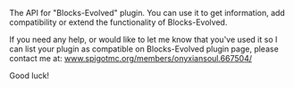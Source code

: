 The API for "Blocks-Evolved" plugin. 
You can use it to get information,  add compatibility or extend the functionality of Blocks-Evolved. 

If you need any help, or would like to let me know that you've used it so I can list your plugin as compatible on Blocks-Evolved plugin page, please contact me at:
www.spigotmc.org/members/onyxiansoul.667504/

Good luck!